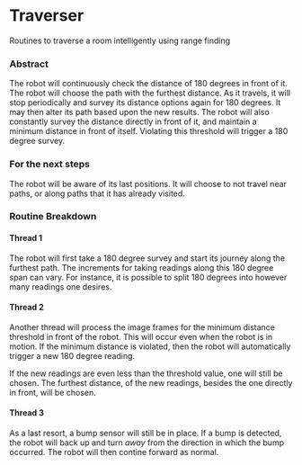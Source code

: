 # Traverser
Routines to traverse a room intelligently using range finding

### Abstract
The robot will continuously check the distance of 180 degrees in front of it.
The robot will choose the path with the furthest distance. As it travels, it will
stop periodically and survey its distance options again for 180 degrees. It may then
alter its path based upon the new results. The robot will also constantly survey the
distance directly in front of it, and maintain a minimum distance in front of itself.
Violating this threshold will trigger a 180 degree survey.

### For the next steps
The robot will be aware of its last positions. It will choose to not travel near
paths, or along paths that it has already visited. 

### Routine Breakdown
#### Thread 1
The robot will first take a 180 degree survey and start its journey along the furthest
path. The increments for taking readings along this 180 degree span can vary. For instance,
it is possible to split 180 degrees into however many readings one desires.

#### Thread 2
Another thread will process the image frames for the minimum distance threshold in front of 
the robot. This will occur even when the robot is in motion. If the minimum distance is violated,
then the robot will automatically trigger a new 180 degree reading. 

If the new readings are even less than the threshold value, one will still be chosen. The
furthest distance, of the new readings, besides the one directly in front, will be chosen.

#### Thread 3
As a last resort, a bump sensor will still be in place. If a bump is detected, the robot will back
up and turn *away* from the direction in which the bump occurred. The robot will then contine forward
as normal.
